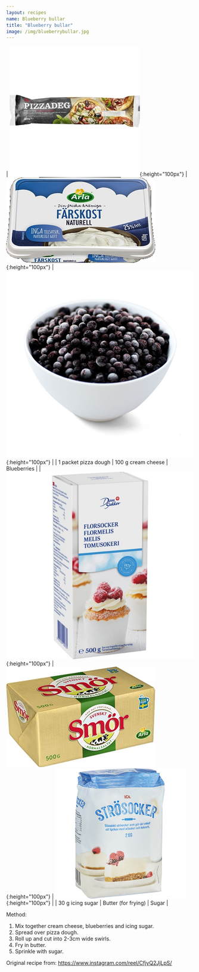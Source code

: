 ```yaml
---
layout: recipes
name: Blueberry bullar
title: "Blueberry bullar"
image: /img/blueberrybullar.jpg
---
```


| ![Pizza dough](/img/pizzadough.jpg){:height="100px"} | ![Cream cheese](/img/creamcheese.jpg){:height="100px"} | ![Blueberries](/img/blueberries.jpg){:height="100px"} |
| 1 packet pizza dough | 100 g cream cheese | Blueberries |
| ![Icing sugar](/img/icingsugar.jpg){:height="100px"} | ![Butter](/img/butter.jpg){:height="100px"} | ![Sugar](/img/sugar.jpg){:height="100px"} |
| 30 g icing sugar | Butter (for frying) | Sugar |

Method:
1. Mix together cream cheese, blueberries and icing sugar.
2. Spread over pizza dough.
3. Roll up and cut into 2-3cm wide swirls.
4. Fry in butter.
5. Sprinkle with sugar.

Original recipe from: https://www.instagram.com/reel/CfjyQ2JjLpS/